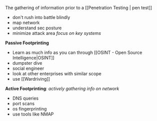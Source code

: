 The gathering of information prior to a [[Penetration Testing | pen test]]


- don't rush into battle blindly 
- map network 
- understand sec posture
- minimize attack area *focus on key systems*

**Passive Footprinting**
- Learn as much info as you can through [[OSINT - Open Source Intelligence|OSINT]]
- dumpster dive
- social engineer
- look at other enterprises with similar scope
- use [[Wardriving]] 



**Active Footprinting**: 
*actively gathering info on network*
- DNS queries
- port scans 
- os fingerprinting 
- use tools like NMAP 